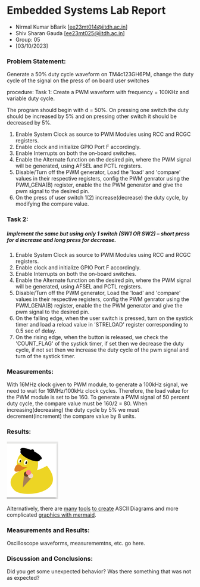 # Embedded Systems Lab Report

<!-- Insert your details here -->
*  Nirmal Kumar bBarik [ee23mt014@iitdh.ac.in] 
* Shiv Sharan Gauda [ee23mt025@iitdh.ac.in]
* Group: 05 <br>
* [03/10/2023]

### Problem Statement:

Generate a 50% duty cycle waveform on TM4c123GH6PM, change the duty cycle of the signal on the press of on board user switches

procedure:
Task 1:
Create a PWM waveform with frequency = 100KHz and variable duty cycle.

The program should begin with d = 50%.
On pressing one switch the duty should be increased by 5% and on pressing other switch it should be decreased by 5%.

1. Enable System Clock as source to PWM Modules using RCC and RCGC registers.
2.  Enable clock and initialize GPIO Port F accordingly.
3.  Enable Interrupts on both the on-board switches.
4.   Enable the Alternate function on the desired pin, where the PWM signal will be generated, using AFSEL and PCTL registers.
5.   Disable/Turn off the PWM generator, Load the 'load' and 'compare' values in their respective registers, config the PWM genrator using the PWM_GENA(B) register, enable the the PWM generator and give the pwm signal to the desired pin.
6.   On the press of user switch 1(2) increase(decrease) the duty cycle, by modifying the compare value.



### Task 2:
##### Implement the same but using only 1 switch (SW1 OR SW2) – short press for d increase and long press for decrease.

1. Enable System Clock as source to PWM Modules using RCC and RCGC registers.
2. Enable clock and initialize GPIO Port F accordingly.
3. Enable Interrupts on both the on-board switches.
4.  Enable the Alternate function on the desired pin, where the PWM signal will be generated, using AFSEL and PCTL registers.
5.  Disable/Turn off the PWM generator, Load the 'load' and 'compare' values in their respective registers, config the PWM genrator using the PWM_GENA(B) register, enable the the PWM generator and give the pwm signal to the desired pin.
6. On the falling edge, when the user switch is pressed, turn on the systick timer and load a reload value in 'STRELOAD' register corresponding to 0.5 sec of delay.
7. On the rising edge, when the button is released, we check the 'COUNT_FLAG' of the systick timer, if set then we decrease the duty cycle, if not set then we increase the duty cycle of the pwm signal and turn of the systick timer.


### Measurements:
With 16MHz clock given to PWM module, to generate a 100kHz signal, we need to wait for 16MHz/100kHz clock cycles. Therefore, the load value for the PWM module is set to be 160.
To generate a PWM signal of 50 percent duty cycle, the compare value must be 160/2 = 80.
When increasing(decreasing) the duty cycle by 5% we must decrement(increment) the compare value by 8 units.

       

### Results:


![Duck](duck.png)

Alternatively, there are [many](https://asciiflow.com/#/) [tools](https://textik.com/#1c607fbeaad12321) [to create](https://metacpan.org/dist/App-Asciio/view/lib/App/Asciio.pm) ASCII Diagrams and more complicated [graphics with mermaid](https://github.blog/2022-02-14-include-diagrams-markdown-files-mermaid/).

### Measurements and Results:

Oscilloscope waveforms, measurememtns, etc. go here.

### Discussion and Conclusions:

Did you get some unexpected behavior? Was there something that was not as expected? 
